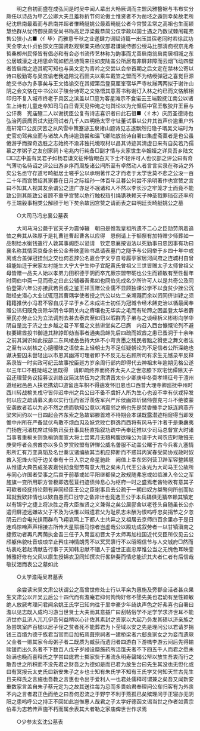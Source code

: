 <!-- { "loadSidebar": true } -->
　　明之自初而盛在成弘间是时吴中闻人辈出大畅厥词而主盟风雅簪裾与韦布实分厥任以诗品为甲乙公卿大夫且羞称折节何论傲士惟贤者不为凿坯之遁则幸矣故老所纪沈启南最着而与启南并超者惟畸艇姚公最着畸艇公者今宫赞孟常之高祖也生而颖慧绝群从忧侍御艮斋受尚书称高足浮梁戴恭简公仅学政以国士遇之乃数试棘闱辄弗售公狭小占■〈亻毕〉而雅意千秋之业遂肆力词赋诗篇一出压其宿老同时若徐武功天全李太仆贞伯邵文庄国贤赵观察栗夫杨仪部君谦姚侍御公绶马比部清痴祝京兆希哲桑栁州民怿皆有倡必和有会必书流传艺林称为韵事而尤善启南翁启南居相城之东公居城濠之北相思命驾如嵇吕诗筒来往如皮陆盖公所居有非屏非障而云烟飞动四壁者皆启南之迹其昵可知也与吴文定为青衿之交尝以会举首期之后文定在禁林公寄以诗曰殷勤寄与吴宫谕老我追陪沈石田夫以乘车戴笠之盟而不为结绶弹冠之喜觉巨源绝交书亦为多事矣与王文恪谕交在其擢第后登莫厘峯宿华严寺杖屦两两拟于谢许山阴之会文恪在中书公以子陵台诗寄之文恪悟其意荅书称谢订入林之约已而文恪解相印归不复入城市终老于具区之滨盖以□庭为客星滩示不食诺云王端毅抚江南公以诸生上诗有儿童走卒知司马白日青天见仲淹之句舆论以为允惬后中官玊敬狡弁王臣与公讦奏　宪庙殛二人以谢抚臣公复有诗志喜识者曰此石徂■〈彳木〉庆历圣德诗也弘治丙辰膺贡试大廷同试者几千人四明杨太宰守址董试事以公弁其首声价逾重户外高轩常□公反厌苦之从风雪中策蹇游玉泉诸山题诗见志遂飘然归隐子壻吴文端时为史官劝驾弗应而与诸故人角诗逾劲尝和温飞卿陆放翁诗自署曰集虚斋藁者是也公虽倦游乎而探奇选胜之志始终不渝非独托境取材以昌其诗迹其清虚日来有自矣若乃孺慕之孝粥子之友创家祠卜宅兆内行纯备□副才情与夫家世生卒姻娅之详具吾乡陆文□□志中盖有吴君子如杨君谦文征仲皆眼白天下士不轻许可人也仪部之评公曰有奇气薄功名待诏之评公曰游乡序而周旋诸公间所至有卓然动人者言言实录在称诗之外矣公名丞守存道号畸艇居士嗟乎公以承明著作之才而老于太学世莫不悲之公没一百二十年而宫赞绍其家暮在日月之际祖孙一体百年旦暮公何尝不承明著作也宫赞之言曰不知其人视其友余谓公之道广亦足不冺诸和人不然以李长沙之牢笼才士而竟不能致公则其能致公者顾不重乎宫赞以危行触权珰引绳镌秩赖天子神圣戮罪珰召还率府与王端毅事相类公解颐于地下矣余故因宫赞之请而表之曰明廷贡畸艇姚公之墓 

　　○大司马冯忠襄公墓表 

　　大司马冯公薨于官天子为震悼辍　朝曰是惟我皇祖所遗不二心之臣勋劳夙着追　恤之典其从殊厚于是礼曹铨曹起曹各以应得　恩例请上于额祭有加特赠少师葬如一品制给水衡钱遣行人敦其事阁臣以谥请　钦定忠襄按谥法以死勤事曰忠因事有功曰襄名称其情荣哀备余长公金吾映銮贻书昌请表墓门之隧予与公同举于乡四十年中或离或合盖弹冠挂剑之交也何忍辞公名嘉会字文亨自号履亭家居河间府之连城村自曾祖能始迁于宋家左村能生大宁大宁生仲子宜配黄氏曾祖父三世皆赠太子太师曾祖父母皆赠一品夫人始以孝弟力田积德于阴而卒亢厥宗盟带砺也公生而颖敏有至性髫年时冏伯中斋一见而奇之曰此公辅器吾弗如也冏伯先成名少所许可人以是共奇公及冏伯登第六年公亦接武若吕虔之鉴王祥玉赠公业儒不显顾独课公学不以食贫少挫公沉酣经史潜心大业试辄冠其曹耦学使者授之饩公以佐二亲滫瀡而余以资同侪讲肄之须籍籍推伏小冯君不容自戊子举于乡乙未成进士初任为冠城令经术餙吏治以循最闻奉赠公讳归既免丧除华阴令华阴关内之瘠壤也无华实之毛而有轮蹄之困盖登太华者麝至民亦劳止公为立法调剂去甚去泰宾至如归以暇群秀子弟与之谈经柝义彬彬向学华阴自是比于济之士乡越之君子军蜀之文翁讲堂矣乙巳膺　内召入西台慷慨论列不避权要建酋投书御道其辞誖即劾当事者通夷启衅先后四疏而奴酋之患已蚤洞于十余年之前其渊识如此按部二东风棱岳岳持大体不小苛贪墨之残民者黜之猾吏之舞文者法之至有以刻核之心擿暖昧之语使主上轻朝士为不足任疑朝论为不足信者公所深绝也谳决要囚未尝轻出以市恩其幽滞可理者即予不反无左右顾所司有求生无憾录平反释系录皆一时实政可纪云故事按臣廵方岁余周行部内即得代去神祖末年逾期见格公遂以三年□不胜陡岵之思既得　请即疏终养而终养太夫人之世恋膝下欢宅忧禫除天子召还理营务议招募议训练议简汰禁伍为之肃清晋太仆少卿庚申冬赍孝靖征号于澶州道经冠邑邑人扶老携幼□道留连车枳不得遄发怀旧恩也□西普大理寺卿廵抚中州时西川转战榆关戌守皆仰迟中州之兵公曰不备不虞奸人所为生心也设不幸有伏戎猝发何以应之疏请募义勇以实行伍而省浮羡佐军兴严斥侯画郊圻储偫尝克刁斗不绝彼蒙安袭故者若以为必不然之虑而孰知公竟以消震邻之祸也先是焚香捶手之妖连跨燕齐梁宋间约以一日四起会齐东索之急故郓滕首难不待期会本谋既露潜迹相窥得当即发惟中州所在严备鼠伏鸟散不烦血刄及妖党败亡群逸而西将有风马于汴者于是秉纛夷门扬旌河渚枕席过师执讯获丑事具杨直指叙功疏中再奉廷推以少司马总督宣大时诸当事者重榆关则急榆饷而宣大将士尝累月无粮枵腹欲噪公为请于大司农应时散镪无庚癸呼者会虏酋亦以多负岁赏败盟有辞惮公威名詟服不动盖公曙于古今兵畧九塞情形所汇有万变真韬及名世奏议诸编故其当机应猝断而不惑耳丙寅春受简协戎政时奴酋入犯烽火彻于边关奉有十日入京之命星驰赴　阙值上幸东郊列营卫跸军容整餙扈从惟谨大典告成圣衷嘉悦彻食慰劳有意大用之矣未几代王公永光为大司马王公故所与同心许国者受事之后衷于前摹或如平阳继都侯之政规随弗忘或如临淮入令公之军旌旗一变所用职方皆极即选苞苴扫迹债帅息心为枢府一时之盛焉老酋物故有意其子可欵者经抚持论颇有异同经臣王公之臣谢事且去公疏于一朝曰奴方桀骜何所创而帖耳就我欵非情也以欵自愚而□战守之备非计也竟选王公于本兵耦俱无猜卒赖其镇定以有锦宁之捷上将决胜之奇大臣推贤之义兼得之矣公居邸舍以老苍头自随虽长公亦遣归屏迹远嫌故父子不及为诀惟以贼遗君父为耻夙志未酬为恨呜呼忠矣捐节之夕忽阴云四合电光挟雨群鸟飞翔哀鸣上下都人士共异之又祖居去京师四百余里亦于是日连鸡惊啼声声相接古所传大星殒枥马惊者岂虚哉公以殿功成叙劳者一以甘镇滇南之捷叙功者再凡两荫执金吾三任子入冑监初晋太子太师再加柱国近代交臣所仅见云公颀躯伟貌吐音琅琅举止矜庄神情朗秀不以冥冥隳行不以昭昭信节与人交城府□然而坊表屹若赵清献告行事于天知韩忠献不锢人于盛世正直忠厚惟公当之无愧色耳映銮博雅好修有父风以廪生授锦衣卫同知撰次行畧辞斐而情悲能识其大者仁者有后信哉敬扙泪而表公之墓如此 

　　○太学澹庵吴君墓表 

　　余尝读宋吴文肃公状谓公之高曾世修处士行以平籴为惠施及旁郡全活者甚众果生文肃公以开吴云后公十四代而有澹庵君抑何恂恂好修不墬先美也君幼有至性颖敏绝人放厥考理问君闻余姚王氏学已知向往于里中豪少年绮纨声色之好弗喜也自署曰澹以见志既入成圴习游当世贤士大夫而其意益广曰刮帖俗学不足学学求济世耳不能济世亦且济人兀兀伊吾何益稍以心计佐其素封之资家以大起乃务发其碛以济亲族之急尝筑室庐百楹以居子侄之贫者死不能葬君为卜茔域以安之先是理问公以君请岁捐钱三百缗为德于族君当官而目加拓焉葺宗祠者一建桥梁者六郄良家女之为妾而遗厥父金者一赈其家令母粥子者二既质为臧获而遗归者四游白下游檇李游云间后先得输赎锾而出久系者不下数百人戊子岁祲设糜施药所活饿夫者不下四五千人而君之愿未始满也晚而喜释氏之学尝曰庞君士掷家赀于湘流永明寿罄竭公帑以放生吾衷而行之散吾世之所积而不没先君之财吾之为德如是而已君为放生台曰先生其没也无怛化或曰有冥报云太史氏曰新安朱子之乡也士知有朱氏学不知有王氏学又何知天竺古先生且夫释氏之言施也吾教之言惠也令出于爱利人一也君处儒释可谓兼之矣吾又闻新安重数家言盖自朱子蔡元定为之故其送往每为忌而多畏始君奉理问公车归客有为外丧不内之言者君正色而绝之曰吾何忍流之于野宁不利于燕孤已矣殡理问于正寝亦无阴阳之患呜呼公之持正不回如此岂惟惠人哉君之子太学好德函文谒当世之作者如黄宗伯辈为志若传声施不朽而属余表其大者勒之家庙俾世世作求焉 

　　○少参太玄沈公墓表 

